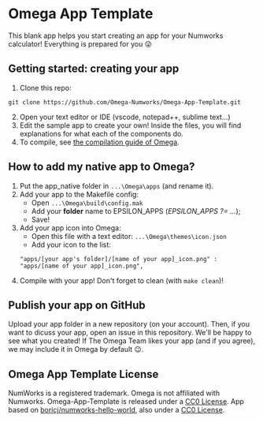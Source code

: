 # Omega App Template

This blank app helps you start creating an app for your Numworks calculator! Everything is prepared for you :stuck_out_tongue_winking_eye:

## Getting started: creating your app

1. Clone this repo:
```
git clone https://github.com/Omega-Numworks/Omega-App-Template.git
```
2. Open your text editor or IDE (vscode, notepad++, sublime text...)
3. Edit the sample app to create your own! Inside the files, you will find explanations for what each of the components do.
4. To compile, see [the compilation guide of Omega](https://github.com/Omega-Numworks/Omega#installation).

## How to add my native app to Omega?

1. Put the app_native folder in `...\Omega\apps` (and rename it).
2. Add your app to the Makefile config:
    * Open `...\Omega\build\config.mak`
    * Add your __**folder**__ name to EPSILON_APPS (*EPSILON_APPS ?= ...*);
    * Save!
3. Add your app icon into Omega:
    * Open this file with a text editor: `...\Omega\themes\icon.json`
    * Add your icon to the list:
    ```
    "apps/[your app's folder]/[name of your app]_icon.png" : "apps/[name of your app]_icon.png",
    ```
4. Compile with your app! Don't forget to clean (with `make clean`)!

## Publish your app on GitHub

Upload your app folder in a new repository (on your account). Then, if you want to dicuss your app, open an issue in this repository. We'll be happy to see what you created! If The Omega Team likes your app (and if you agree), we may include it in Omega by default :wink:.

## Omega App Template License

NumWorks is a registered trademark. Omega is not affiliated with Numworks. Omega-App-Template is released under a [CC0 License](https://creativecommons.org/publicdomain/zero/1.0/). App based on [boricj/numworks-hello-world](https://github.com/boricj/numworks-hello-world), also under a [CC0 License](https://creativecommons.org/publicdomain/zero/1.0/).
